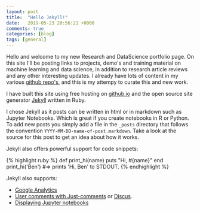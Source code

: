 ```yaml
---
layout: post
title:  "Hello Jekyll!"
date:   2019-05-23 20:56:21 +0000
comments: true
categories: [blog]
tags: [general]
---
```

Hello and welcome to my new Research and DataScience portfolio page. 
On this site I'll be posting links to projects, demo's and training material on machine learning and data science, in addition to research article reviews and any other interesting updates.
I already have lots of content in my various [github repo's](https://github.com/bpostance/training.data_science), and this is my attempy to curate this and new work.

I have built this site using free hosting on [github.io](https://pages.github.com/) and the open source site generator [Jekyll][jekyll-gh] written in Ruby. 

I chose Jekyll as it posts can be written in html or in markdown such as Jupyter Notebooks. Which is great if you create notebooks in R or Python.
To add new posts you simply add a file in the `_posts` directory that follows the convention `YYYY-MM-DD-name-of-post.markdown`. 
Take a look at the source for this post to get an idea about how it works.

Jekyll also offers powerful support for code snippets:

{% highlight ruby %}
def print_hi(name)
  puts "Hi, #{name}"
end
print_hi('Ben')
#=> prints 'Hi, Ben' to STDOUT.
{% endhighlight %}

Jekyll also supports:
 - [Google Analytics](https://desiredpersona.com/google-analytics-jekyll/)
 - [User comments with Just-comments](https://60devs.com/adding-comments-to-your-jekyll-blog.html) or [Discus](https://desiredpersona.com/disqus-comments-jekyll/).
 - [Displaying Jupyter notebooks](https://www.linode.com/docs/applications/project-management/jupyter-notebook-on-jekyll/)

[jekyll-gh]:   https://github.com/jekyll/jekyll
